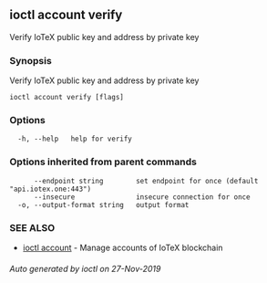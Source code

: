 ## ioctl account verify

Verify IoTeX public key and address by private key

### Synopsis

Verify IoTeX public key and address by private key

```
ioctl account verify [flags]
```

### Options

```
  -h, --help   help for verify
```

### Options inherited from parent commands

```
      --endpoint string        set endpoint for once (default "api.iotex.one:443")
      --insecure               insecure connection for once
  -o, --output-format string   output format
```

### SEE ALSO

* [ioctl account](ioctl_account.md)	 - Manage accounts of IoTeX blockchain

###### Auto generated by ioctl on 27-Nov-2019
